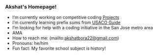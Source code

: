 ### Akshat's Homepage!



-  I’m currently working on competitive coding [Projects](https://replit.com/@GKAB2025)
-  I’m currently learning prefix sums from [USACO Guide](https://usaco.guide/)
- I’m looking for help with a coding initiative in the San Jose metro area
- AMA 
- How to reach me: (mailto:akshatbora22@gmail.com)
- Pronouns: he/him
- Fun fact: My favorite school subject is history!
